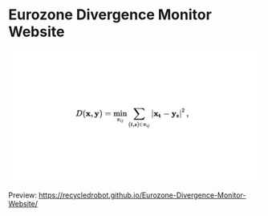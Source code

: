 # Eurozone Divergence Monitor Website

![Eurozone Divergence Monitor](social.jpg)

Preview: https://recycledrobot.github.io/Eurozone-Divergence-Monitor-Website/
